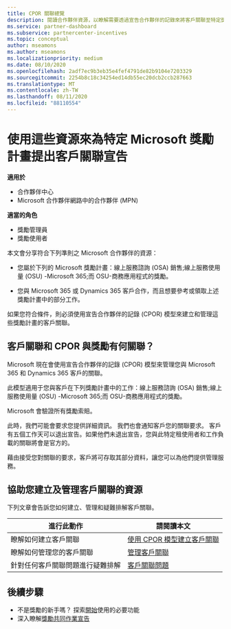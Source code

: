 ```yaml
---
title: CPOR 關聯總覽
description: 閱讀合作夥伴資源，以瞭解需要透過宣告合作夥伴的記錄來將客戶關聯至特定獎勵方案 (CPOR) 模型。
ms.service: partner-dashboard
ms.subservice: partnercenter-incentives
ms.topic: conceptual
author: mseamons
ms.author: mseamons
ms.localizationpriority: medium
ms.date: 08/10/2020
ms.openlocfilehash: 2adf7ec9b3eb35e4fef4791de82b9104e7203329
ms.sourcegitcommit: 2254b8c18c34254ed14db55ec20dcb2ccb287663
ms.translationtype: MT
ms.contentlocale: zh-TW
ms.lasthandoff: 08/11/2020
ms.locfileid: "88110554"
---
```

# <a name="use-these-resources-to-make-customer-association-claims-for-specific-microsoft-incentives-programs"></a>使用這些資源來為特定 Microsoft 獎勵計畫提出客戶關聯宣告

**適用於**

- 合作夥伴中心
- Microsoft 合作夥伴網路中的合作夥伴 (MPN) 

**適當的角色**

- 獎勵管理員
- 獎勵使用者

本文會分享符合下列準則之 Microsoft 合作夥伴的資源：

- 您屬於下列的 Microsoft 獎勵計畫：線上服務諮詢 (OSA) 銷售;線上服務使用量 (OSU) -Microsoft 365;而 OSU-商務應用程式的獎勵。

- 您與 Microsoft 365 或 Dynamics 365 客戶合作，而且想要參考或領取上述獎勵計畫中的部分工作。

如果您符合條件，則必須使用宣告合作夥伴的記錄 (CPOR) 模型來建立和管理這些獎勵計畫的客戶關聯。
 
## <a name="how-do-customer-associations-and-cpor-relate-to-incentives"></a>客戶關聯和 CPOR 與獎勵有何關聯？

Microsoft 現在會使用宣告合作夥伴的記錄 (CPOR) 模型來管理您與 Microsoft 365 和 Dynamics 365 客戶的關聯。

此模型適用于您與客戶在下列獎勵計畫中的工作：線上服務諮詢 (OSA) 銷售;線上服務使用量 (OSU) -Microsoft 365;而 OSU-商務應用程式的獎勵。

Microsoft 會驗證所有獎勵索賠。

此時，我們可能會要求您提供詳細資訊。 我們也會通知客戶您的關聯要求。 客戶有五個工作天可以退出宣告。如果他們未退出宣告，您與此特定租使用者和工作負載的關聯將會是官方的。

藉由接受您對關聯的要求，客戶將可存取其部分資料，讓您可以為他們提供管理服務。 

## <a name="resources-to-help-you-create-and-manage-customer-associations"></a>協助您建立及管理客戶關聯的資源

下列文章會告訴您如何建立、管理和疑難排解客戶關聯。

|  **進行此動作**  |  **請閱讀本文**  |
|--------------|-----------|
| 瞭解如何建立客戶關聯  | [使用 CPOR 模型建立客戶關聯](submit-osa-claim.md)  |
|瞭解如何管理您的客戶關聯  | [管理客戶關聯](incentives-manage-customer-associations.md)  |
|針對任何客戶關聯問題進行疑難排解  | [客戶關聯問題](incentives-customer-association-issues.md)  |

## <a name="next-steps"></a>後續步驟

- 不是獎勵的新手嗎？ 探索[開始](incentives-get-started-intro.md)使用的必要功能
- 深入瞭解[獎勵共同作業宣告](claims-overview.md)
